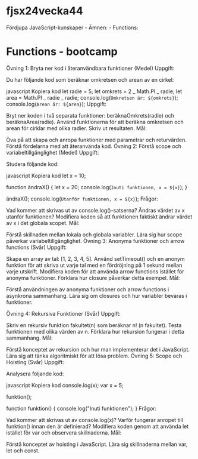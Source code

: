 # fjsx24vecka44

Fördjupa JavaScript-kunskaper - Ämnen: - Functions:

# Functions - bootcamp

Övning 1: Bryta ner kod i återanvändbara funktioner (Medel)
Uppgift:

Du har följande kod som beräknar omkretsen och arean av en cirkel:

javascript
Kopiera kod
let radie = 5;
let omkrets = 2 _ Math.PI _ radie;
let area = Math.PI _ radie _ radie;
console.log(`Omkretsen är: ${omkrets}`);
console.log(`Arean är: ${area}`);
Uppgift:

Bryt ner koden i två separata funktioner: beräknaOmkrets(radie) och beräknaArea(radie).
Använd funktionerna för att beräkna omkretsen och arean för cirklar med olika radier.
Skriv ut resultaten.
Mål:

Öva på att skapa och anropa funktioner med parametrar och returvärden.
Förstå fördelarna med att återanvända kod.
Övning 2: Förstå scope och variabeltillgänglighet (Medel)
Uppgift:

Studera följande kod:

javascript
Kopiera kod
let x = 10;

function ändraX() {
let x = 20;
console.log(`Inuti funktionen, x = ${x}`);
}

ändraX();
console.log(`Utanför funktionen, x = ${x}`);
Frågor:

Vad kommer att skrivas ut av console.log()-satserna?
Ändras värdet av x utanför funktionen?
Modifiera koden så att funktionen faktiskt ändrar värdet av x i det globala scopet.
Mål:

Förstå skillnaden mellan lokala och globala variabler.
Lära sig hur scope påverkar variabeltillgänglighet.
Övning 3: Anonyma funktioner och arrow functions (Svår)
Uppgift:

Skapa en array av tal: [1, 2, 3, 4, 5].
Använd setTimeout() och en anonym funktion för att skriva ut varje tal med en fördröjning på 1 sekund mellan varje utskrift.
Modifiera koden för att använda arrow functions istället för anonyma funktioner.
Förklara hur closure påverkar detta exempel.
Mål:

Förstå användningen av anonyma funktioner och arrow functions i asynkrona sammanhang.
Lära sig om closures och hur variabler bevaras i funktioner.

Övning 4: Rekursiva Funktioner (Svår)
Uppgift:

Skriv en rekursiv funktion fakultet(n) som beräknar n! (n fakultet).
Testa funktionen med olika värden av n.
Förklara hur rekursion fungerar i detta sammanhang.
Mål:

Förstå konceptet av rekursion och hur man implementerar det i JavaScript.
Lära sig att tänka algoritmiskt för att lösa problem.
Övning 5: Scope och Hoisting (Svår)
Uppgift:

Analysera följande kod:

javascript
Kopiera kod
console.log(x);
var x = 5;

funktion();

function funktion() {
console.log("Inuti funktionen");
}
Frågor:

Vad kommer att skrivas ut av console.log(x)?
Varför fungerar anropet till funktion() innan den är definierad?
Modifiera koden genom att använda let istället för var och observera skillnaderna.
Mål:

Förstå konceptet av hoisting i JavaScript.
Lära sig skillnaderna mellan var, let och const.
